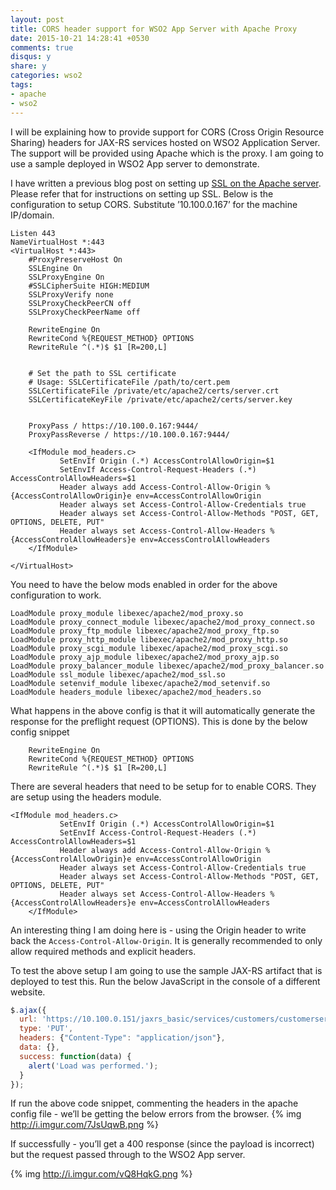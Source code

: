 ```yaml
---
layout: post
title: CORS header support for WSO2 App Server with Apache Proxy
date: 2015-10-21 14:28:41 +0530
comments: true
disqus: y
share: y
categories: wso2
tags:
- apache
- wso2
---
```

I will be explaining how to provide support for CORS (Cross Origin Resource Sharing) headers for JAX-RS services hosted on WSO2 Application Server. The support will be provided using Apache which is the proxy. I am going to use a sample deployed in WSO2 App server to demonstrate. 

I have written a previous blog post on setting up [SSL on the Apache server](http://dulitha.me/blog/2014/09/07/load-balancing-proxy-for-wso2-servers/). Please refer that for instructions on setting up SSL. Below is the configuration to setup CORS. Substitute ’10.100.0.167’ for the machine IP/domain. 
<!-- more -->
```
Listen 443
NameVirtualHost *:443
<VirtualHost *:443>
    #ProxyPreserveHost On
    SSLEngine On
    SSLProxyEngine On
    #SSLCipherSuite HIGH:MEDIUM
    SSLProxyVerify none
    SSLProxyCheckPeerCN off
    SSLProxyCheckPeerName off
    
    RewriteEngine On
    RewriteCond %{REQUEST_METHOD} OPTIONS
    RewriteRule ^(.*)$ $1 [R=200,L]

    
    # Set the path to SSL certificate
    # Usage: SSLCertificateFile /path/to/cert.pem
    SSLCertificateFile /private/etc/apache2/certs/server.crt
    SSLCertificateKeyFile /private/etc/apache2/certs/server.key
    

    ProxyPass / https://10.100.0.167:9444/
    ProxyPassReverse / https://10.100.0.167:9444/
    
    <IfModule mod_headers.c>
           SetEnvIf Origin (.*) AccessControlAllowOrigin=$1
           SetEnvIf Access-Control-Request-Headers (.*) AccessControlAllowHeaders=$1
           Header always add Access-Control-Allow-Origin %{AccessControlAllowOrigin}e env=AccessControlAllowOrigin
           Header always set Access-Control-Allow-Credentials true
           Header always set Access-Control-Allow-Methods "POST, GET, OPTIONS, DELETE, PUT"
           Header always set Access-Control-Allow-Headers %{AccessControlAllowHeaders}e env=AccessControlAllowHeaders
    </IfModule>

</VirtualHost>
```
You need to have the below mods enabled in order for the above configuration to work.

```
LoadModule proxy_module libexec/apache2/mod_proxy.so
LoadModule proxy_connect_module libexec/apache2/mod_proxy_connect.so
LoadModule proxy_ftp_module libexec/apache2/mod_proxy_ftp.so
LoadModule proxy_http_module libexec/apache2/mod_proxy_http.so
LoadModule proxy_scgi_module libexec/apache2/mod_proxy_scgi.so
LoadModule proxy_ajp_module libexec/apache2/mod_proxy_ajp.so
LoadModule proxy_balancer_module libexec/apache2/mod_proxy_balancer.so
LoadModule ssl_module libexec/apache2/mod_ssl.so
LoadModule setenvif_module libexec/apache2/mod_setenvif.so
LoadModule headers_module libexec/apache2/mod_headers.so
```

What happens in the above config is that it will automatically generate the response for the preflight request (OPTIONS). This is done by the below config snippet

```
    RewriteEngine On
    RewriteCond %{REQUEST_METHOD} OPTIONS
    RewriteRule ^(.*)$ $1 [R=200,L]
```

There are several headers that need to be setup for to enable CORS. They are setup using the headers module.

```
<IfModule mod_headers.c>
           SetEnvIf Origin (.*) AccessControlAllowOrigin=$1
           SetEnvIf Access-Control-Request-Headers (.*) AccessControlAllowHeaders=$1
           Header always add Access-Control-Allow-Origin %{AccessControlAllowOrigin}e env=AccessControlAllowOrigin
           Header always set Access-Control-Allow-Credentials true
           Header always set Access-Control-Allow-Methods "POST, GET, OPTIONS, DELETE, PUT"
           Header always set Access-Control-Allow-Headers %{AccessControlAllowHeaders}e env=AccessControlAllowHeaders
    </IfModule>
```

An interesting thing I am doing here is - using the Origin header to write back the `Access-Control-Allow-Origin`. It is generally recommended to only allow required methods and explicit headers. 

To test the above setup I am going to use the sample JAX-RS artifact that is deployed to test this. Run the below JavaScript in the console of a different website. 

``` javascript
$.ajax({ 
  url: 'https://10.100.0.151/jaxrs_basic/services/customers/customerservice/customers',
  type: 'PUT', 
  headers: {"Content-Type": "application/json"},
  data: {},
  success: function(data) {
    alert('Load was performed.');
  }
});

``` 

If run the above code snippet, commenting the headers in the apache config file - we’ll be getting the below errors from the browser.
{% img http://i.imgur.com/7JsUqwB.png %}

If successfully - you’ll get a 400 response (since the payload is incorrect) but the request passed through to the WSO2 App server.

{% img http://i.imgur.com/vQ8HqkG.png %}
